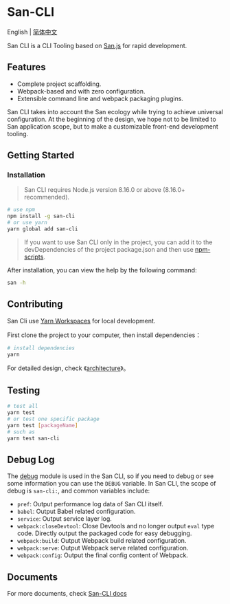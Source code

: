 # San-CLI

English | [简体中文](./README-zh_CN.md)

San CLI is a CLI Tooling based on [San.js](https://github.com/baidu/san) for rapid development.

## Features

- Complete project scaffolding.
- Webpack-based and with zero configuration.
- Extensible command line and webpack packaging plugins.

San CLI takes into account the San ecology while trying to achieve universal configuration. At the beginning of the design, we hope not to be limited to San application scope, but to make a customizable front-end development tooling.

## Getting Started

### Installation

> San CLI requires Node.js version 8.16.0 or above (8.16.0+ recommended).

```bash
# use npm
npm install -g san-cli
# or use yarn
yarn global add san-cli
```

>If you want to use San CLI only in the project, you can add it to the devDependencies of the project package.json and then use [npm-scripts](https://docs.npmjs.com/misc/scripts).

After installation, you can view the help by the following command:

```bash
san -h
```

## Contributing

San Cli use [Yarn Workspaces](https://classic.yarnpkg.com/en/docs/workspaces/) for local development.

First clone the project to your computer, then install dependencies：

```bash
# install dependencies
yarn
```

For detailed design, check 《[architecture](./docs/architecture.md)》。

## Testing

```bash
# test all
yarn test
# or test one specific package
yarn test [packageName]
# such as
yarn test san-cli
```

## Debug Log

The [debug](https://npmjs.org/package/debug) module is used in the San CLI, so if you need to debug or see some information you can use the `DEBUG` variable. In San CLI, the scope of debug is `san-cli:`, and common variables include:

- `pref`: Output performance log data of San CLI itself.
- `babel`: Output Babel related configuration.
- `service`: Output service layer log.
- `webpack:closeDevtool`: Close Devtools and no longer output `eval` type code. Directly output the packaged code for easy debugging.
- `webpack:build`: Output Webpack build related configuration.
- `webpack:serve`: Output Webpack serve related configuration.
- `webpack:config`: Output the final config content of Webpack.

## Documents

For more documents, check [San-CLI docs](./docs/README.md)
